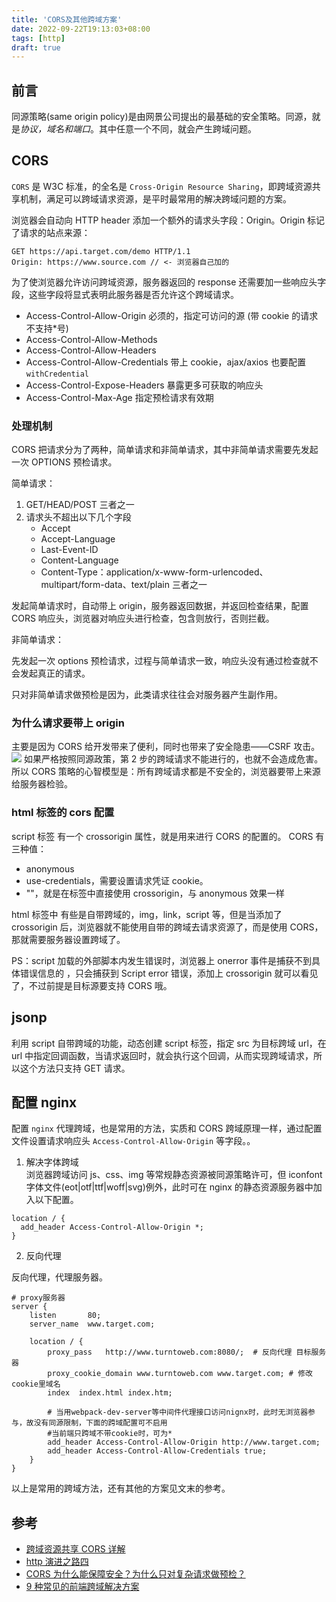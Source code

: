 ```yaml
---
title: 'CORS及其他跨域方案'
date: 2022-09-22T19:13:03+08:00
tags: [http]
draft: true
---
```


## 前言

同源策略(same origin policy)是由网景公司提出的最基础的安全策略。同源，就是*协议，域名和端口*。其中任意一个不同，就会产生跨域问题。

## CORS

`CORS` 是 W3C 标准，的全名是 `Cross-Origin Resource Sharing`，即跨域资源共享机制，满足可以跨域请求资源，是平时最常用的解决跨域问题的方案。

浏览器会自动向 HTTP header 添加一个额外的请求头字段：Origin。Origin 标记了请求的站点来源：

```http
GET https://api.target.com/demo HTTP/1.1
Origin: https://www.source.com // <- 浏览器自己加的
```

为了使浏览器允许访问跨域资源，服务器返回的 response 还需要加一些响应头字段，这些字段将显式表明此服务器是否允许这个跨域请求。

- Access-Control-Allow-Origin 必须的，指定可访问的源 (带 cookie 的请求不支持\*号)
- Access-Control-Allow-Methods
- Access-Control-Allow-Headers
- Access-Control-Allow-Credentials 带上 cookie，ajax/axios 也要配置 `withCredential`
- Access-Control-Expose-Headers 暴露更多可获取的响应头
- Access-Control-Max-Age 指定预检请求有效期

### 处理机制

CORS 把请求分为了两种，简单请求和非简单请求，其中非简单请求需要先发起一次 OPTIONS 预检请求。

简单请求：

1. GET/HEAD/POST 三者之一
2. 请求头不超出以下几个字段
   - Accept
   - Accept-Language
   - Last-Event-ID
   - Content-Language
   - Content-Type：application/x-www-form-urlencoded、multipart/form-data、text/plain 三者之一

发起简单请求时，自动带上 origin，服务器返回数据，并返回检查结果，配置 CORS 响应头，浏览器对响应头进行检查，包含则放行，否则拦截。

非简单请求：

先发起一次 options 预检请求，过程与简单请求一致，响应头没有通过检查就不会发起真正的请求。

只对非简单请求做预检是因为，此类请求往往会对服务器产生副作用。

### 为什么请求要带上 origin

主要是因为 CORS 给开发带来了便利，同时也带来了安全隐患——CSRF 攻击。
![](https://cdn.jsdelivr.net/gh/yokiizx/picgo@main/img/202210280002617.png)
如果严格按照同源政策，第 2 步的跨域请求不能进行的，也就不会造成危害。所以 CORS 策略的心智模型是：所有跨域请求都是不安全的，浏览器要带上来源给服务器检验。

### html 标签的 cors 配置

script 标签 有一个 crossorigin 属性，就是用来进行 CORS 的配置的。
CORS 有三种值：

- anonymous
- use-credentials，需要设置请求凭证 cookie。
- ""，就是在标签中直接使用 crossorigin，与 anonymous 效果一样

html 标签中 有些是自带跨域的，img，link，script 等，但是当添加了 crossorigin 后，浏览器就不能使用自带的跨域去请求资源了，而是使用 CORS，那就需要服务器设置跨域了。

PS：script 加载的外部脚本内发生错误时，浏览器上 onerror 事件是捕获不到具体错误信息的 ，只会捕获到 Script error 错误，添加上 crossorigin 就可以看见了，不过前提是目标源要支持 CORS 哦。

## jsonp

利用 script 自带跨域的功能，动态创建 script 标签，指定 src 为目标跨域 url，在 url 中指定回调函数，当请求返回时，就会执行这个回调，从而实现跨域请求，所以这个方法只支持 GET 请求。

## 配置 nginx

配置 `nginx` 代理跨域，也是常用的方法，实质和 CORS 跨域原理一样，通过配置文件设置请求响应头 `Access-Control-Allow-Origin` 等字段。。

1. 解决字体跨域  
   浏览器跨域访问 js、css、img 等常规静态资源被同源策略许可，但 iconfont 字体文件(eot|otf|ttf|woff|svg)例外，此时可在 nginx 的静态资源服务器中加入以下配置。

```nginx
location / {
  add_header Access-Control-Allow-Origin *;
}
```

2. 反向代理

反向代理，代理服务器。

```nginx
# proxy服务器
server {
    listen       80;
    server_name  www.target.com;

    location / {
        proxy_pass   http://www.turntoweb.com:8080/;  # 反向代理 目标服务器
        proxy_cookie_domain www.turntoweb.com www.target.com; # 修改cookie里域名
        index  index.html index.htm;

        # 当用webpack-dev-server等中间件代理接口访问nignx时，此时无浏览器参与，故没有同源限制，下面的跨域配置可不启用
        #当前端只跨域不带cookie时，可为*
        add_header Access-Control-Allow-Origin http://www.target.com;
        add_header Access-Control-Allow-Credentials true;
    }
}
```

以上是常用的跨域方法，还有其他的方案见文末的参考。

## 参考

- [跨域资源共享 CORS 详解](https://www.ruanyifeng.com/blog/2016/04/cors.html)
- [http 演进之路四](https://zhuanlan.zhihu.com/p/50979016)
- [CORS 为什么能保障安全？为什么只对复杂请求做预检？](https://mp.weixin.qq.com/s/W38vyzlqRtUysjguHeqiNQ)
- [9 种常见的前端跨域解决方案](https://juejin.cn/post/6844903882083024910)
